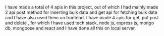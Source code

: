 I have made a total of 4 apis in this project, out of which I had mainly made 2 api post method for inserting bulk data and get api for fetching bulk data and I have also used them on frontend. I have made 4 apis for get, put post and delete , for which I have used tech stack, node js, express js, mongo db, mongoose and react and I have done all this on local server.
